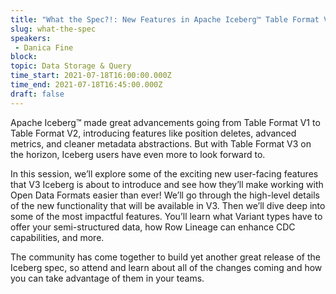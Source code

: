 ```yaml
---
title: "What the Spec?!: New Features in Apache Iceberg™ Table Format V3"
slug: what-the-spec
speakers:
 - Danica Fine
block: 
topic: Data Storage & Query
time_start: 2021-07-18T16:00:00.000Z
time_end: 2021-07-18T16:45:00.000Z
draft: false
---
```


Apache Iceberg™ made great advancements going from Table Format V1 to Table Format V2, introducing features like position deletes, advanced metrics, and cleaner metadata abstractions. But with Table Format V3 on the horizon, Iceberg users have even more to look forward to.
 
In this session, we’ll explore some of the exciting new user-facing features that V3 Iceberg is about to introduce and see how they’ll make working with Open Data Formats easier than ever! We’ll go through the high-level details of the new functionality that will be available in V3. Then we’ll dive deep into some of the most impactful features. You’ll learn what Variant types have to offer your semi-structured data, how Row Lineage can enhance CDC capabilities, and more. 
 
The community has come together to build yet another great release of the Iceberg spec, so attend and learn about all of the changes coming and how you can take advantage of them in your teams.